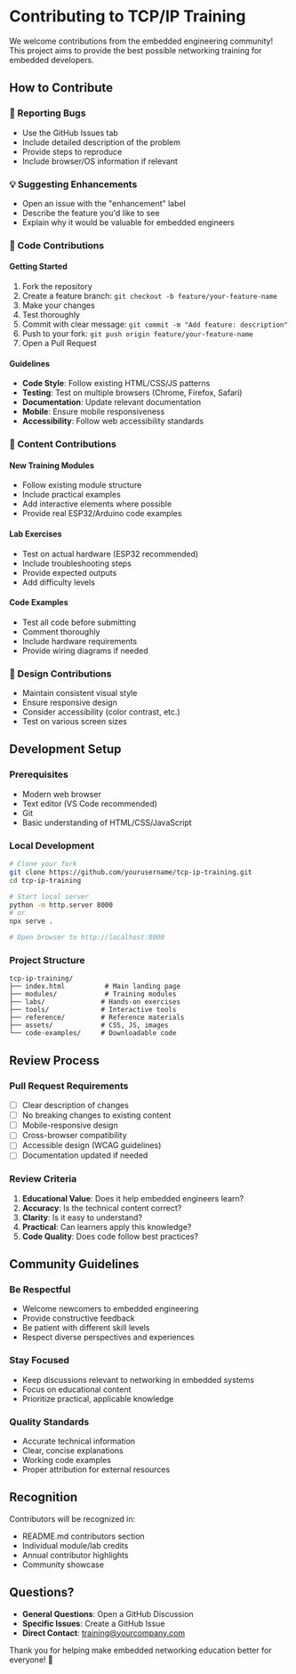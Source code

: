 # Contributing to TCP/IP Training

We welcome contributions from the embedded engineering community! This project aims to provide the best possible networking training for embedded developers.

## How to Contribute

### 🐛 Reporting Bugs
- Use the GitHub Issues tab
- Include detailed description of the problem
- Provide steps to reproduce
- Include browser/OS information if relevant

### 💡 Suggesting Enhancements
- Open an issue with the "enhancement" label
- Describe the feature you'd like to see
- Explain why it would be valuable for embedded engineers

### 🔧 Code Contributions

#### Getting Started
1. Fork the repository
2. Create a feature branch: `git checkout -b feature/your-feature-name`
3. Make your changes
4. Test thoroughly
5. Commit with clear message: `git commit -m "Add feature: description"`
6. Push to your fork: `git push origin feature/your-feature-name`
7. Open a Pull Request

#### Guidelines
- **Code Style**: Follow existing HTML/CSS/JS patterns
- **Testing**: Test on multiple browsers (Chrome, Firefox, Safari)
- **Documentation**: Update relevant documentation
- **Mobile**: Ensure mobile responsiveness
- **Accessibility**: Follow web accessibility standards

### 📝 Content Contributions

#### New Training Modules
- Follow existing module structure
- Include practical examples
- Add interactive elements where possible
- Provide real ESP32/Arduino code examples

#### Lab Exercises
- Test on actual hardware (ESP32 recommended)
- Include troubleshooting steps
- Provide expected outputs
- Add difficulty levels

#### Code Examples
- Test all code before submitting
- Comment thoroughly
- Include hardware requirements
- Provide wiring diagrams if needed

### 🎨 Design Contributions
- Maintain consistent visual style
- Ensure responsive design
- Consider accessibility (color contrast, etc.)
- Test on various screen sizes

## Development Setup

### Prerequisites
- Modern web browser
- Text editor (VS Code recommended)
- Git
- Basic understanding of HTML/CSS/JavaScript

### Local Development
```bash
# Clone your fork
git clone https://github.com/yourusername/tcp-ip-training.git
cd tcp-ip-training

# Start local server
python -m http.server 8000
# or
npx serve .

# Open browser to http://localhost:8000
```

### Project Structure
```
tcp-ip-training/
├── index.html          # Main landing page
├── modules/            # Training modules
├── labs/              # Hands-on exercises
├── tools/             # Interactive tools
├── reference/         # Reference materials
├── assets/            # CSS, JS, images
└── code-examples/     # Downloadable code
```

## Review Process

### Pull Request Requirements
- [ ] Clear description of changes
- [ ] No breaking changes to existing content
- [ ] Mobile-responsive design
- [ ] Cross-browser compatibility
- [ ] Accessible design (WCAG guidelines)
- [ ] Documentation updated if needed

### Review Criteria
1. **Educational Value**: Does it help embedded engineers learn?
2. **Accuracy**: Is the technical content correct?
3. **Clarity**: Is it easy to understand?
4. **Practical**: Can learners apply this knowledge?
5. **Code Quality**: Does code follow best practices?

## Community Guidelines

### Be Respectful
- Welcome newcomers to embedded engineering
- Provide constructive feedback
- Be patient with different skill levels
- Respect diverse perspectives and experiences

### Stay Focused
- Keep discussions relevant to networking in embedded systems
- Focus on educational content
- Prioritize practical, applicable knowledge

### Quality Standards
- Accurate technical information
- Clear, concise explanations
- Working code examples
- Proper attribution for external resources

## Recognition

Contributors will be recognized in:
- README.md contributors section
- Individual module/lab credits
- Annual contributor highlights
- Community showcase

## Questions?

- **General Questions**: Open a GitHub Discussion
- **Specific Issues**: Create a GitHub Issue
- **Direct Contact**: training@yourcompany.com

Thank you for helping make embedded networking education better for everyone! 🚀
